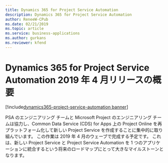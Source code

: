 ```yaml
---
title: Dynamics 365 for Project Service Automation
description: Dynamics 365 for Project Service Automation
author: ReneeW-CPub
ms.date: 02/21/2019
ms.topic: article
ms.service: business-applications
ms.author: gurkans
ms.reviewer: kfend
---
```


# <a name="overview-of-dynamics-365-for-project-service-automation-april-19-release"></a>Dynamics 365 for Project Service Automation 2019 年 4 月リリースの概要
[!include[dynamics365-project-service-automation banner](../../includes/dynamics365-project-service-automation.md)]

PSA のエンジニアリング チームと Microsoft Project のエンジニアリング チームは協力し、Common Data Service (CDS) for Apps 上の Project Online を再プラットフォーム化して新しい Project Service を作成することに集中的に取り組んでいます。 この作業は 2019 年 4 月のウェーブで完成する予定です。 これは、新しい Project Service と Project Service Automation を 1 つのアプリケーションに統合するという将来のロードマップにとって大きなマイルストーンとなります。 
